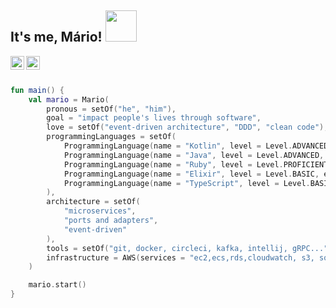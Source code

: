 <h2> It's me, Mário! <img src="https://media.giphy.com/media/LRaKL9P5ZEN8sSBaKE/giphy.gif" width="50"></h2>

<a href="https://www.linkedin.com/in/marioalvial/">
  <img align="left" alt="Mário's LinkedIn" width="22px" src="https://cdn.jsdelivr.net/npm/simple-icons@v3/icons/linkedin.svg" />
</a>
<a href="https://medium.com/@msealvial/latest">
  <img align="left" alt="Mário's Medium" width="22px" src="https://cdn.jsdelivr.net/npm/simple-icons@3.0.1/icons/medium.svg" />
</a>

<br>
<br>

```kotlin
fun main() {
    val mario = Mario(
        pronous = setOf("he", "him"),
        goal = "impact people's lives through software",
        love = setOf("event-driven architecture", "DDD", "clean code"),
        programmingLanguages = setOf(
            ProgrammingLanguage(name = "Kotlin", level = Level.ADVANCED, experience = "Production experience"),
            ProgrammingLanguage(name = "Java", level = Level.ADVANCED, experience = "Production experience"),
            ProgrammingLanguage(name = "Ruby", level = Level.PROFICIENT, experience = "Production experience"),
            ProgrammingLanguage(name = "Elixir", level = Level.BASIC, experience = "Pet project"),
            ProgrammingLanguage(name = "TypeScript", level = Level.BASIC, experience = "Production experience")
        ),
        architecture = setOf(
            "microservices",
            "ports and adapters",
            "event-driven"
        ),
        tools = setOf("git, docker, circleci, kafka, intellij, gRPC..."),
        infrastructure = AWS(services = "ec2,ecs,rds,cloudwatch, s3, sqs, sns, cognito...")
    )

    mario.start()
}
```
